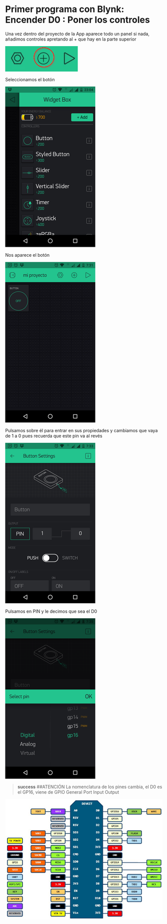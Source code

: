 # Primer programa con Blynk: Encender D0 : Poner los controles

Una vez dentro del proyecto de la App aparece todo un panel si nada, añadimos controles apretando al + que hay en la parte superior

![](/assets/Blynk9.png)

Seleccionamos el botón

![](/assets/Blynk8.png)

Nos aparece el botón

![](/assets/blynk10.png)

Pulsamos sobre él para entrar en sus propiedades y cambiamos que vaya de 1 a 0 pues recuerda que este pin va al revés

![](/assets/blynk11.png)

Pulsamos en PIN y le decimos que sea el D0

![](/assets/blynk12.png)

>**success**
> ##ATENCIÓN
> La nomenclatura de los pines cambia, el D0 es el GP16, viene de GPIO General Port Input Output

![](/assets/esquemashield.jpg)
